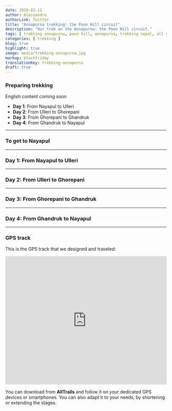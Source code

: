 ```yaml
---
date: 2020-02-11
author: Alessandro
authorLink: Twitter
title: "Annapurna trekking: the Poon Hill circuit"
description: "Our trek on the Annapurna: the Poon Hill circuit."
tags: [ trekking annapurna, poon hill, annapurna, trekking nepal, all you need to know, nepal all you need to know ]
categories: [ trekking ]
blog: true
highlight: true
image: media/trekking-annapurna.jpg
markup: blackfriday
translationKey: trekking-annapurna
draft: true
---
```


### **Preparing trekking**

English content coming soon

 - **Day 1**: From Nayapul to Ulleri
 - **Day 2**: From Ulleri to Ghorepani
 - **Day 3**: From Ghorepani to Ghandruk
 - **Day 4**: From Ghandruk to Nayapul 

----------

### **To get to Nayapul**

----------

### **Day 1: From Nayapul to Ulleri**

----------

### **Day 2: From Ulleri to Ghorepani**

----------

### **Day 3: From Ghorepani to Ghandruk**

----------

### **Day 4: From Ghandruk to Nayapul**

----------

### **GPS track**

This is the GPS track that we designed and traveled:

<iframe src="https://www.alltrails.com/widget/map/map--104798?scrollZoom=false&u=m" width="100%" height="400" frameborder="0" marginheight="0" marginwidth="0" scrolling="no" title="AllTrails: Trail Guides and Maps for Hiking, Camping, and Running"></iframe>

You can download from  **AllTrails** and follow it on your dedicated GPS devices or smartphones. You can also adapt it to your needs, by shortening or extending the stages.